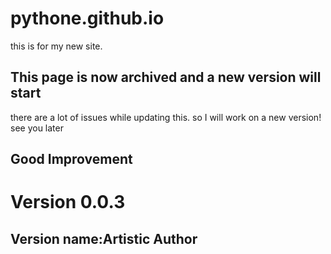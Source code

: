 # pythone.github.io
this is for my new site.
## This page is now archived and a new version will start
there are a lot of issues while updating this. so I will work on a new version! see you later
## Good Improvement
# Version 0.0.3
## Version name:Artistic Author
